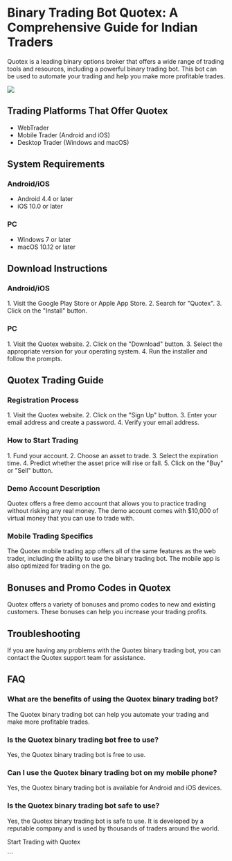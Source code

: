 # Binary Trading Bot Quotex: A Comprehensive Guide for Indian Traders

Quotex is a leading binary options broker that offers a wide range of
trading tools and resources, including a powerful binary trading bot.
This bot can be used to automate your trading and help you make more
profitable trades.

[![](https://static.quotex.io/files/4_en/300_250.jpg)](https://traff.sbs/brokerqxlid)

## Trading Platforms That Offer Quotex

-   WebTrader
-   Mobile Trader (Android and iOS)
-   Desktop Trader (Windows and macOS)

## System Requirements

### Android/iOS

-   Android 4.4 or later
-   iOS 10.0 or later

### PC

-   Windows 7 or later
-   macOS 10.12 or later

## Download Instructions

### Android/iOS

1\. Visit the Google Play Store or Apple App Store. 2. Search for
"Quotex". 3. Click on the "Install" button.

### PC

1\. Visit the Quotex website. 2. Click on the "Download" button.
3. Select the appropriate version for your operating system. 4. Run the
installer and follow the prompts.

## Quotex Trading Guide

### Registration Process

1\. Visit the Quotex website. 2. Click on the "Sign Up" button. 3.
Enter your email address and create a password. 4. Verify your email
address.

### How to Start Trading

1\. Fund your account. 2. Choose an asset to trade. 3. Select the
expiration time. 4. Predict whether the asset price will rise or fall.
5. Click on the "Buy" or "Sell" button.

### Demo Account Description

Quotex offers a free demo account that allows you to practice trading
without risking any real money. The demo account comes with \$10,000 of
virtual money that you can use to trade with.

### Mobile Trading Specifics

The Quotex mobile trading app offers all of the same features as the web
trader, including the ability to use the binary trading bot. The mobile
app is also optimized for trading on the go.

## Bonuses and Promo Codes in Quotex

Quotex offers a variety of bonuses and promo codes to new and existing
customers. These bonuses can help you increase your trading profits.

## Troubleshooting

If you are having any problems with the Quotex binary trading bot, you
can contact the Quotex support team for assistance.

## FAQ

### What are the benefits of using the Quotex binary trading bot?

The Quotex binary trading bot can help you automate your trading and
make more profitable trades.

### Is the Quotex binary trading bot free to use?

Yes, the Quotex binary trading bot is free to use.

### Can I use the Quotex binary trading bot on my mobile phone?

Yes, the Quotex binary trading bot is available for Android and iOS
devices.

### Is the Quotex binary trading bot safe to use?

Yes, the Quotex binary trading bot is safe to use. It is developed by a
reputable company and is used by thousands of traders around the world.

Start Trading with Quotex

\`\`\`

